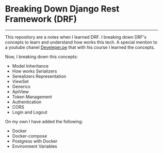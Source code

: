 # Breaking Down Django Rest Framework (DRF)  
------

This repository are a notes when I learned DRF. I breaking down DRF's concepts to learn and understand how works this tech. A special mention to a youtube chanel [Develeper.pe](https://www.youtube.com/watch?v=MMFBD2Eoeuk&list=PLMbRqrU_kvbRI4PgSzgbh8XPEwC1RNj8F&ab_channel=Developer.pe) that with his course I learned the concepts. 

Now, I breaking down this concepts:

- Model Inheritance
- How works Serializers
- Serealizers Representation
- ViewSet
- Generics
- ApiView
- Token Management
- Authentication
- CORS
- Login and Logout

On my own I have added the following:

- Docker
- Docker-compose
- Postgress with Docker
- Environment Variables